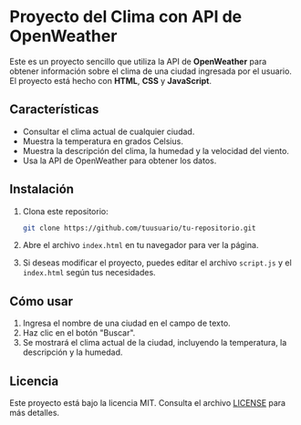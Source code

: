 # Proyecto del Clima con API de OpenWeather

Este es un proyecto sencillo que utiliza la API de **OpenWeather** para obtener información sobre el clima de una ciudad ingresada por el usuario. El proyecto está hecho con **HTML**, **CSS** y **JavaScript**.

## Características

- Consultar el clima actual de cualquier ciudad.
- Muestra la temperatura en grados Celsius.
- Muestra la descripción del clima, la humedad y la velocidad del viento.
- Usa la API de OpenWeather para obtener los datos.

## Instalación

1. Clona este repositorio:
    ```bash
    git clone https://github.com/tuusuario/tu-repositorio.git
    ```

2. Abre el archivo `index.html` en tu navegador para ver la página.

3. Si deseas modificar el proyecto, puedes editar el archivo `script.js` y el `index.html` según tus necesidades.

## Cómo usar

1. Ingresa el nombre de una ciudad en el campo de texto.
2. Haz clic en el botón "Buscar".
3. Se mostrará el clima actual de la ciudad, incluyendo la temperatura, la descripción y la humedad.


## Licencia

Este proyecto está bajo la licencia MIT. Consulta el archivo [LICENSE](LICENSE) para más detalles.
